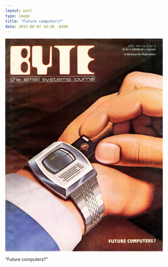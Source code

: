 ```yaml
---
layout: post
type: image
title: "Future computers?"
date: 2015-06-07 10:30 -0300
---
```

![Capa da revista Byte, mostrando um relógio que imita um computador no pulso de uma pessoa, e ela inserindo um minúsculo disquete no relógio. No canto inferior, a pergunta “Future computers?”](/assets/2015/tumblr_nplokvnqW61qzoyz8o1_1280.jpg)

“Future computers?”